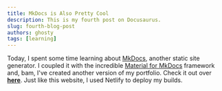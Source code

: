 ```yaml
---
title: MkDocs is Also Pretty Cool
description: This is my fourth post on Docusaurus.
slug: fourth-blog-post
authors: ghosty
tags: [learning]
---
```


Today, I spent some time learning about [MkDocs](https://www.mkdocs.org/), another static site generator. I coupled it with the incredible [Material for MkDocs](https://squidfunk.github.io/mkdocs-material/) framework and, bam, I've created another version of my portfolio. Check it out over [**here**](https://genesistechwriter.netlify.app/). Just like this website, I used Netlify to deploy my builds.